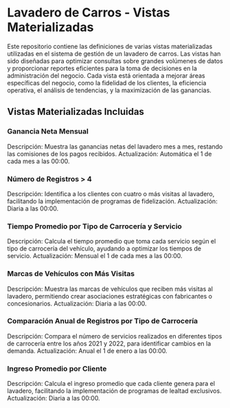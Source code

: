 # Lavadero de Carros - Vistas Materializadas
Este repositorio contiene las definiciones de varias vistas materializadas utilizadas en el sistema de gestión de un lavadero de carros. Las vistas han sido diseñadas para optimizar consultas sobre grandes volúmenes de datos y proporcionar reportes eficientes para la toma de decisiones en la administración del negocio. Cada vista está orientada a mejorar áreas específicas del negocio, como la fidelidad de los clientes, la eficiencia operativa, el análisis de tendencias, y la maximización de las ganancias.

## Vistas Materializadas Incluidas
### Ganancia Neta Mensual
Descripción: Muestra las ganancias netas del lavadero mes a mes, restando las comisiones de los pagos recibidos.
Actualización: Automática el 1 de cada mes a las 00:00.
### Número de Registros > 4
Descripción: Identifica a los clientes con cuatro o más visitas al lavadero, facilitando la implementación de programas de fidelización.
Actualización: Diaria a las 00:00.
### Tiempo Promedio por Tipo de Carrocería y Servicio
Descripción: Calcula el tiempo promedio que toma cada servicio según el tipo de carrocería del vehículo, ayudando a optimizar los tiempos de servicio.
Actualización: Mensual el 1 de cada mes a las 00:00.
### Marcas de Vehículos con Más Visitas
Descripción: Muestra las marcas de vehículos que reciben más visitas al lavadero, permitiendo crear asociaciones estratégicas con fabricantes o concesionarios.
Actualización: Diaria a las 00:00.
### Comparación Anual de Registros por Tipo de Carrocería
Descripción: Compara el número de servicios realizados en diferentes tipos de carrocería entre los años 2021 y 2022, para identificar cambios en la demanda.
Actualización: Anual el 1 de enero a las 00:00.
### Ingreso Promedio por Cliente
Descripción: Calcula el ingreso promedio que cada cliente genera para el lavadero, facilitando la implementación de programas de lealtad exclusivos.
Actualización: Diaria a las 00:00.